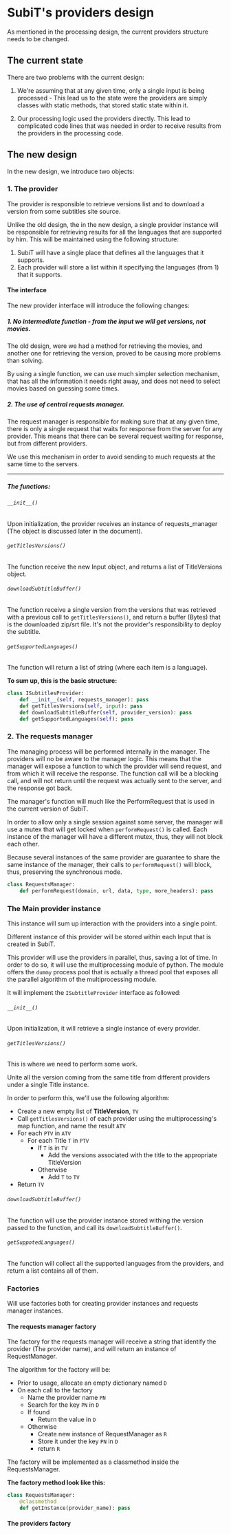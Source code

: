 # SubiT's providers design

As mentioned in the processing design, the current providers structure needs to 
be changed.

## The current state

There are two problems with the current design:

1. We're assuming that at any given time, only a single input is being 
processed - This lead us to the state were the providers are simply classes with
static methods, that stored static state within it.

2. Our processing logic used the providers directly. This lead to complicated 
code lines that was needed in order to receive results from the providers in 
the processing code. 

## The new design

In the new design, we introduce two objects:

### 1. The provider

The provider is responsible to retrieve versions list and to download a version
from some subtitles site source.

Unlike the old design, the in the new design, a single provider instance will
be responsible for retrieving results for all the languages that are supported
by him. This will be maintained using the following structure:

1. SubiT will have a single place that defines all the languages that it 
supports.
2. Each provider will store a list within it specifying the languages (from 1)
that it supports.

#### The interface

The new provider interface will introduce the following changes:

##### 1. No intermediate function - from the input we will get versions, not movies.
The old design, were we had a method for retrieving the movies, and another one
for retrieving the version, proved to be causing more problems than solving.

By using a single function, we can use much simpler selection mechanism, that 
has all the information it needs right away, and does not need to select movies
based on guessing some times.

##### 2. The use of central requests manager.

The request manager is responsible for making sure that at any given time, there
is only a single request that waits for response from the server for any 
provider. This means that there can be several request waiting for response, but
from different providers.

We use this mechanism in order to avoid sending to much requests at the same 
time to the servers.

* * *

##### The functions:

###### `__init__()`
Upon initialization, the provider receives an instance of requests_manager (The
object is discussed later in the document).

###### `getTitlesVersions()`
The function receive the new Input object, and returns a list of TitleVersions
object.

###### `downloadSubtitleBuffer()`
The function receive a single version from the versions that was retrieved with
a previous call to `getTitlesVersions()`, and return a buffer (Bytes) that is 
the downloaded zip/srt file. It's not the provider's responsibility to deploy
the subtitle.

###### `getSupportedLanguages()`
The function will return a list of string (where each item is a language).

**To sum up, this is the basic structure:**
```python
class ISubtitlesProvider:
    def __init__(self, requests_manager): pass
    def getTitlesVersions(self, input): pass
    def downloadSubtitleBuffer(self, provider_version): pass
    def getSupportedLanguages(self): pass
```

### 2. The requests manager

The managing process will be performed internally in the manager. The providers
will no be aware to the manager logic. This means that the manager will expose
a function to which the provider will send request, and from which it will
receive the response. The function call will be a blocking call, and will not
return until the request was actually sent to the server, and the response got
back.

The manager's function will much like the PerformRequest that is used in the
current version of SubiT.

In order to allow only a single session against some server, the manager will
use a mutex that will get locked when `performRequest()` is called. Each 
instance of the manager will have a different mutex, thus, they will not block
each other. 

Because several instances of the same provider are guarantee to share the same
instance of the manager, their calls to `performRequest()` will block, thus, 
preserving the synchronous mode.

```python
class RequestsManager:
    def performRequest(domain, url, data, type, more_headers): pass
```

### The Main provider instance

This instance will sum up interaction with the providers into a single point. 

Different instance of this provider will be stored within each Input that is
created in SubiT.

This provider will use the providers in parallel, thus, saving a lot of time.
In order to do so, it will use the multiprocessing module of python. The module
offers the `dummy` process pool that is actually a thread pool that exposes all
the parallel algorithm of the multiprocessing module.

It will implement the `ISubtitleProvider` interface as followed:

###### `__init__()`
Upon initialization, it will retrieve a single instance of every provider. 
###### `getTitlesVersions()`
This is where we need to perform some work. 

Unite all the version coming from the same title from different providers under
a single Title instance.

In order to perform this, we'll use the following algorithm:

- Create a new empty list of **TitleVersion**, `TV`
- Call `getTitlesVersions()` of each provider using the multiprocessing's map
    function, and name the result `ATV`
- For each `PTV` in `ATV`
    + For each Title `T` in `PTV`
        * If `T` is in `TV`
            * Add the versions associated with the title to the appropriate 
                TitleVersion
        * Otherwise
            * Add `T` to `TV`
- Return `TV`

###### `downloadSubtitleBuffer()`
The function will use the provider instance stored withing the version passed
to the function, and call its `downloadSubtitleBuffer()`.

###### `getSuppotedLanguages()`
The function will collect all the supported languages from the providers, and 
return a list contains all of them.

### Factories

Will use factories both for creating provider instances and requests manager
instances.

#### The requests manager factory

The factory for the requests manager will receive a string that identify the 
provider (The provider name), and will return an instance of RequestManager.

The algorithm for the factory will be:

- Prior to usage, allocate an empty dictionary named `D`
- On each call to the factory 
    - Name the provider name `PN`
    - Search for the key `PN` in `D`
    - If found
        + Return the value in `D`
    - Otherwise
        + Create new instance of RequestManager as `R`
        + Store it under the key `PN` in `D`
        + return `R`


The factory will be implemented as a classmethod inside the RequestsManager. 

**The factory method look like this:**
```python
class RequestsManager:
    @classmethod
    def getInstance(provider_name): pass
```

#### The providers factory


